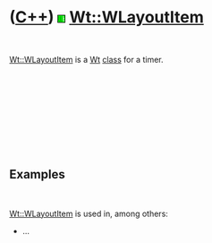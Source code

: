 



 

 

 

 

 

([C++](Cpp.md)) ![Wt](PicWt.png) [Wt::WLayoutItem](CppWLayoutItem.md)
=======================================================================

 

[Wt::WLayoutItem](CppWLayoutItem.md) is a [Wt](CppWt.md)
[class](CppClass.md) for a timer.

 

 

 

 

 

Examples
--------

 

[Wt::WLayoutItem](CppWLayoutItem.md) is used in, among others:

-   ...

 

 

 

 

 





 



